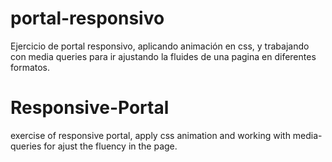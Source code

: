 # portal-responsivo
Ejercicio de portal responsivo, aplicando animación en css,  y trabajando con media queries para ir ajustando la fluides de una pagina en diferentes formatos.
# Responsive-Portal
exercise of responsive portal, apply css animation and working with media-queries for ajust the fluency in the page.
